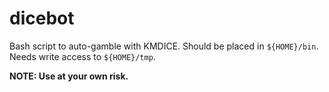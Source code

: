 # dicebot
Bash script to auto-gamble with KMDICE. Should be placed in `${HOME}/bin`. Needs write access to `${HOME}/tmp`.

**NOTE: Use at your own risk.**
